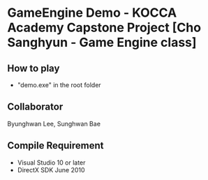 # GameEngine Demo - KOCCA Academy Capstone Project [Cho Sanghyun - Game Engine class]

## How to play
- "demo.exe" in the root folder

## Collaborator
Byunghwan Lee, Sunghwan Bae 

## Compile Requirement
- Visual Studio 10 or later
- DirectX SDK June 2010